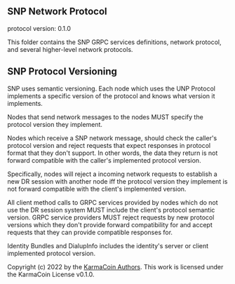 ## SNP Network Protocol
protocol version: 0.1.0

This folder contains the SNP GRPC services definitions, network protocol, and several higher-level network protocols.

## SNP Protocol Versioning
SNP uses semantic versioning. Each node which uses the UNP Protocol implements a specific version of the protocol and knows what version it implements.

Nodes that send network messages to the nodes MUST specify the protocol version they implement. 

Nodes which receive a SNP network message, should check the caller's protocol version and reject requests that expect responses in protocol format that they don't support. In other words, the data they return is not forward compatible with the caller's implemented protocol version. 

Specifically, nodes will reject a incoming network requests to establish a new DR session with another node iff the protocol version they implement is not forward compatible with the client's implemented version.

All client method calls to GRPC services provided by nodes which do not use the DR session system MUST include the client's protocol semantic version. GRPC service providers MUST reject requests by new protocol versions which they don't provide forward compatibility for and accept requests that they can provide compatible responses for.


Identity Bundles and DialupInfo includes the identity's server or client implemented protocol version.


Copyright (c) 2022 by the [KarmaCoin Authors](https://github.com/). This work is licensed under the KarmaCoin License v0.1.0.
